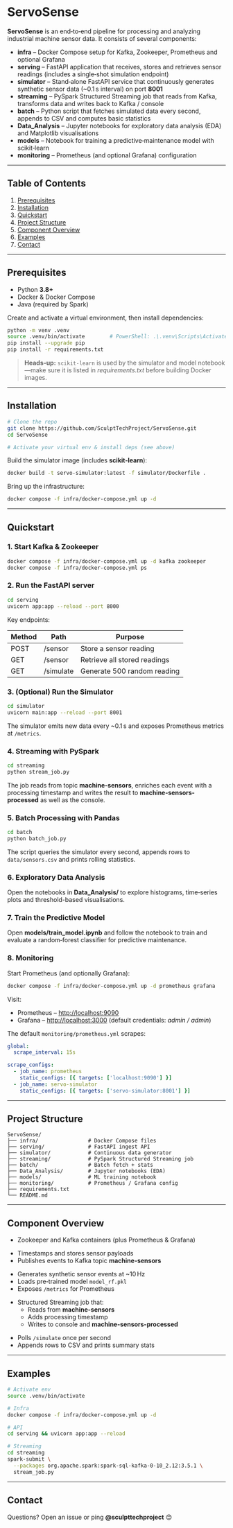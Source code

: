 # ServoSense

**ServoSense** is an end‑to‑end pipeline for processing and analyzing industrial machine sensor data. It consists of several components:

- **infra** – Docker Compose setup for Kafka, Zookeeper, Prometheus and optional Grafana
- **serving** – FastAPI application that receives, stores and retrieves sensor readings (includes a single‑shot simulation endpoint)
- **simulator** – Stand‑alone FastAPI service that continuously generates synthetic sensor data (\~0.1 s interval) on port **8001**
- **streaming** – PySpark Structured Streaming job that reads from Kafka, transforms data and writes back to Kafka / console
- **batch** – Python script that fetches simulated data every second, appends to CSV and computes basic statistics
- **Data_Analysis** – Jupyter notebooks for exploratory data analysis (EDA) and Matplotlib visualisations
- **models** – Notebook for training a predictive‑maintenance model with scikit‑learn
- **monitoring** – Prometheus (and optional Grafana) configuration

---

## Table of Contents

1. [Prerequisites](#prerequisites)
2. [Installation](#installation)
3. [Quickstart](#quickstart)
4. [Project Structure](#project-structure)
5. [Component Overview](#component-overview)
6. [Examples](#examples)
7. [Contact](#contact)

---

## Prerequisites

- Python **3.8+**
- Docker & Docker Compose
- Java (required by Spark)

Create and activate a virtual environment, then install dependencies:

```bash
python -m venv .venv
source .venv/bin/activate        # PowerShell: .\.venv\Scripts\Activate.ps1
pip install --upgrade pip
pip install -r requirements.txt
```

> **Heads‑up:** `scikit-learn` is used by the simulator and model notebook—make sure it is listed in *requirements.txt* before building Docker images.

---

## Installation

```bash
# Clone the repo
git clone https://github.com/SculptTechProject/ServoSense.git
cd ServoSense

# Activate your virtual env & install deps (see above)
```

Build the simulator image (includes **scikit-learn**):

```bash
docker build -t servo-simulator:latest -f simulator/Dockerfile .
```

Bring up the infrastructure:

```bash
docker compose -f infra/docker-compose.yml up -d
```

---

## Quickstart

### 1. Start Kafka & Zookeeper

```bash
docker compose -f infra/docker-compose.yml up -d kafka zookeeper
docker compose -f infra/docker-compose.yml ps
```

### 2. Run the FastAPI server

```bash
cd serving
uvicorn app:app --reload --port 8000
```

Key endpoints:


| Method | Path      | Purpose                      |
| ------ | --------- | ---------------------------- |
| POST   | /sensor   | Store a sensor reading       |
| GET    | /sensor   | Retrieve all stored readings |
| GET    | /simulate | Generate 500 random reading  |

### 3. (Optional) Run the Simulator

```bash
cd simulator
uvicorn main:app --reload --port 8001
```

The simulator emits new data every \~0.1 s and exposes Prometheus metrics at `/metrics`.

### 4. Streaming with PySpark

```bash
cd streaming
python stream_job.py
```

The job reads from topic **machine-sensors**, enriches each event with a processing timestamp and writes the result to **machine-sensors-processed** as well as the console.

### 5. Batch Processing with Pandas

```bash
cd batch
python batch_job.py
```

The script queries the simulator every second, appends rows to `data/sensors.csv` and prints rolling statistics.

### 6. Exploratory Data Analysis

Open the notebooks in **Data\_Analysis/** to explore histograms, time‑series plots and threshold-based visualisations.

### 7. Train the Predictive Model

Open **models/train\_model.ipynb** and follow the notebook to train and evaluate a random‑forest classifier for predictive maintenance.

### 8. Monitoring

Start Prometheus (and optionally Grafana):

```bash
docker compose -f infra/docker-compose.yml up -d prometheus grafana
```

Visit:

- Prometheus – [http://localhost:9090](http://localhost:9090)
- Grafana – [http://localhost:3000](http://localhost:3000) (default credentials: *admin / admin*)

The default `monitoring/prometheus.yml` scrapes:

```yaml
global:
  scrape_interval: 15s

scrape_configs:
  - job_name: prometheus
    static_configs: [{ targets: ['localhost:9090'] }]
  - job_name: servo-simulator
    static_configs: [{ targets: ['servo-simulator:8001'] }]
```

---

## Project Structure

```text
ServoSense/
├── infra/                # Docker Compose files
├── serving/              # FastAPI ingest API
├── simulator/            # Continuous data generator
├── streaming/            # PySpark Structured Streaming job
├── batch/                # Batch fetch + stats
├── Data_Analysis/        # Jupyter notebooks (EDA)
├── models/               # ML training notebook
├── monitoring/           # Prometheus / Grafana config
├── requirements.txt
└── README.md
```

---

## Component Overview

- Zookeeper and Kafka containers (plus Prometheus & Grafana)

* Timestamps and stores sensor payloads
* Publishes events to Kafka topic **machine-sensors**

- Generates synthetic sensor events at \~10 Hz
- Loads pre‑trained model `model_rf.pkl`
- Exposes `/metrics` for Prometheus

* Structured Streaming job that:
  - Reads from **machine-sensors**
  - Adds processing timestamp
  - Writes to console and **machine-sensors-processed**

- Polls `/simulate` once per second
- Appends rows to CSV and prints summary stats

---

## Examples

```bash
# Activate env
source .venv/bin/activate

# Infra
docker compose -f infra/docker-compose.yml up -d

# API
cd serving && uvicorn app:app --reload

# Streaming
cd streaming
spark-submit \
  --packages org.apache.spark:spark-sql-kafka-0-10_2.12:3.5.1 \
  stream_job.py
```

---

## Contact

Questions? Open an issue or ping **@sculpttechproject** 😊
